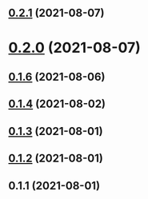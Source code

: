 ## [0.2.1](https://github.com/fayriot/just-lightbox/compare/v0.2.0...v0.2.1) (2021-08-07)



# [0.2.0](https://github.com/fayriot/just-lightbox/compare/v0.1.6...v0.2.0) (2021-08-07)



## [0.1.6](https://github.com/fayriot/just-lightbox/compare/0.1.4...v0.1.6) (2021-08-06)



## [0.1.4](https://github.com/fayriot/just-lightbox/compare/0.1.3...0.1.4) (2021-08-02)



## [0.1.3](https://github.com/fayriot/just-lightbox/compare/0.1.2...0.1.3) (2021-08-01)



## [0.1.2](https://github.com/fayriot/just-lightbox/compare/0.1.1...0.1.2) (2021-08-01)



## 0.1.1 (2021-08-01)



